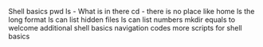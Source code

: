 Shell basics pwd
ls - What is in there
cd - there is no place like home
ls the long format
ls can list hidden files
ls can list numbers
mkdir equals to welcome
additional shell basics navigation codes
more scripts for shell basics
